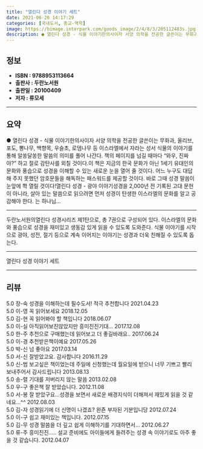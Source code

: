 ```yaml
---
title: "열린다 성경 이야기 세트"
date: 2021-06-26 14:17:29
categories: [국내도서, 종교-역학]
image: https://bimage.interpark.com/goods_image/2/4/8/3/205112483s.jpg
description: ● 열린다 성경 - 식물 이야기한의사이자 서양 의학을 전공한 글쓴이는 무화과, 올리브, 포도, 뽕나무, 백향목, 우슬초, 로뎀나무 등 이스라엘에서 자라는 성서 식물의 이야기를 통해 알쏭달쏭한 말씀의 의미를 풀어 나간다. 책의 페이지를 넘길 때마다 “와우, 진짜야?” 하고 절로 감탄사를
---
```


## **정보**

- **ISBN : 9788953113664**
- **출판사 : 두란노서원**
- **출판일 : 20100409**
- **저자 : 류모세**

------



## **요약**

●  열린다 성경 - 식물 이야기한의사이자 서양 의학을 전공한 글쓴이는 무화과, 올리브, 포도, 뽕나무, 백향목, 우슬초, 로뎀나무 등 이스라엘에서 자라는 성서 식물의 이야기를 통해 알쏭달쏭한 말씀의 의미를 풀어 나간다. 책의 페이지를 넘길 때마다 “와우, 진짜야?” 하고 절로 감탄사를 외칠 것이다.이 책은 지금의 한국 문화가 아닌 1세기 유대인의 문화와 풍습으로 성경을 이해할 수 있는 새로운 눈을 열어 줄 것이다. 어느 누구도 대답해 주지 못했던 암호문들을 해독하는 패스워드를 제공할 것이다. 바로 그때 성경 말씀이 눈앞에 쫙 열릴 것이다!열린다 성경 - 광야 이야기성경을 2,000년 전 기록된 고대 문헌이 아니라, 살아 있는 말씀으로 읽으려면 먼저 성경이 탄생한 이스라엘의 문화를 알고 공감해야 한다. 는 하나님...

------

두란노서원의열린다 성경시리즈 제1탄으로, 총 7권으로 구성되어 있다. 이스라엘의 문화와 풍습으로 성경을 재미있고 생동감 있게 읽을 수 있도록 도와준다. 식물 이야기를 시작으로 광야, 성전, 절기 등으로 계속 이어지는 이야기는 성경과 더욱 친해질 수 있도록 돕는다.

------


열린다 성경 이야기 세트 

------


## **리뷰** 

5.0 장-숙 성경을 이해하는데 필수도서! 적극 추천합니다 2021.04.23 <br/>5.0 이-영 꼭 읽어보세요 2018.12.05 <br/>5.0 김-현 꼭 읽어봐야 할 책입니다 2018.06.07 <br/>5.0 이-실 아직읽어보진않았지만 흥미진진기대... 2017.12.08 <br/>5.0 한-주 추천으로 구매했는데 읽어보고 더 좋길바래요.. 2017.06.24 <br/>5.0 이-경 추천받은책이예요 2017.05.26 <br/>5.0 박-신 넘 좋아요 2017.03.14 <br/>5.0 서-신 잘받았고요. 감사합니다 2016.11.29 <br/>5.0 신-범 보고싶은 책이었는데 주일에 신청했는데 월요일에 받으니 너무 기쁘고 빨리 보내주어서 감사드립니다 2013.08.13 <br/>5.0 송-렬 기대를 저버리지 않는 말씀 2013.02.08 <br/>5.0 우-구 좋은책 잘 받았습니다. 2012.11.08 <br/>5.0 서-봉 잘 받았구요...성경을 보면서 새로운 배경지식이 더해져서 재밌게 읽을 것 같네요...^^ 2012.08.03 <br/>5.0 김-자 성경읽기에 더 신명이 나겠죠? 완죤 부자된 기분입니당 2012.07.24 <br/>5.0 이-구 쉽고 재미있는 책입니다. 2012.07.15 <br/>5.0 김-무 성경 말씀을 더 깊고 쉽게 이해하기를 기대하면서... 2012.06.27 <br/>5.0 류-주 흥미진진..... 설교 준비에도 아이들에게 들려주는 성경 속 이야기로도 아주 좋을 것 같습니다. 2012.04.07 <br/>